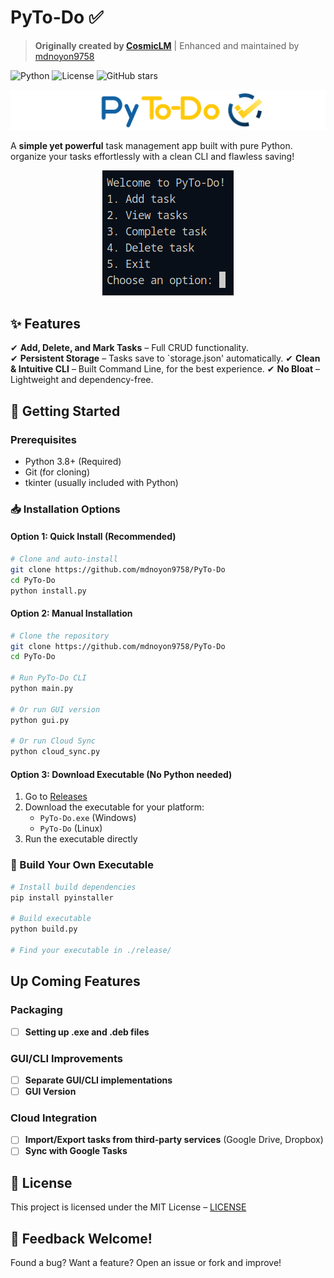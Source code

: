 



#  PyTo-Do ✅

> **Originally created by [CosmicLM](https://github.com/CosmicLM/PyTo-Do)** | Enhanced and maintained by [mdnoyon9758](https://github.com/mdnoyon9758/PyTo-Do)

![Python](https://img.shields.io/badge/Python-3.8%2B-blue)
![License](https://img.shields.io/badge/License-MIT-green)
![GitHub stars](https://img.shields.io/github/stars/mdnoyon9758/PyTo-Do?style=social)

![alt text](/assets/Py-ToDoLogo.png)

A **simple yet powerful** task management app built with pure Python. organize your tasks effortlessly with a clean CLI and flawless saving!

<p align="center">
  <img src="/assets/image.png">
</p>

## ✨ Features  
✔ **Add, Delete, and Mark Tasks** – Full CRUD functionality.  
✔ **Persistent Storage** – Tasks save to `storage.json' automatically.
✔ **Clean & Intuitive CLI** – Built Command Line, for the best experience.
✔ **No Bloat** – Lightweight and dependency-free.  

## 🚀 Getting Started  

### Prerequisites  
- Python 3.8+ (Required)
- Git (for cloning)
- tkinter (usually included with Python)

### 📥 Installation Options

#### Option 1: Quick Install (Recommended)
```bash
# Clone and auto-install
git clone https://github.com/mdnoyon9758/PyTo-Do
cd PyTo-Do
python install.py
```

#### Option 2: Manual Installation
```bash
# Clone the repository
git clone https://github.com/mdnoyon9758/PyTo-Do
cd PyTo-Do

# Run PyTo-Do CLI
python main.py

# Or run GUI version
python gui.py

# Or run Cloud Sync
python cloud_sync.py
```

#### Option 3: Download Executable (No Python needed)
1. Go to [Releases](https://github.com/mdnoyon9758/PyTo-Do/releases)
2. Download the executable for your platform:
   - `PyTo-Do.exe` (Windows)
   - `PyTo-Do` (Linux)
3. Run the executable directly

### 🔧 Build Your Own Executable
```bash
# Install build dependencies
pip install pyinstaller

# Build executable
python build.py

# Find your executable in ./release/
```

##  Up Coming Features

### Packaging
- [ ] **Setting up .exe and .deb files**

### GUI/CLI Improvements
- [ ] **Separate GUI/CLI implementations** 
- [ ] **GUI Version**
### Cloud Integration
- [ ] **Import/Export tasks from third-party services** (Google Drive, Dropbox)  
- [ ] **Sync with Google Tasks**

## 📜 License
This project is licensed under the MIT License –  [LICENSE](https://github.com/mdnoyon9758/PyTo-Do/blob/main/LICENSE)


## 💬 Feedback Welcome!
Found a bug? Want a feature? Open an issue or fork and improve!
